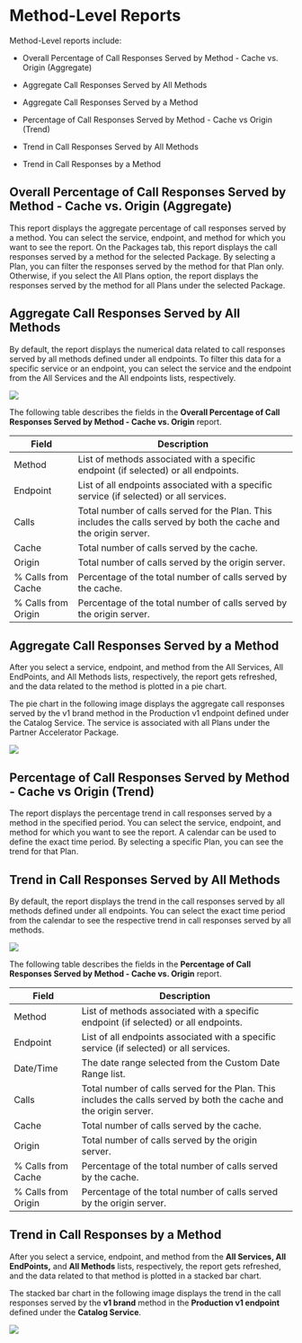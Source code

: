 ﻿---
sidebar_position: 5
---

# Method-Level Reports

<head>
  <meta name="guidename" content="API Management"/>
  <meta name="context" content="GUID-b693f420-1cd3-4f17-9ce1-b7f8fdf08a10"/>
</head>

Method-Level reports include: 

- Overall Percentage of Call Responses Served by Method - Cache vs. Origin (Aggregate) 

- Aggregate Call Responses Served by All Methods 

- Aggregate Call Responses Served by a Method 

- Percentage of Call Responses Served by Method - Cache vs Origin (Trend) 

- Trend in Call Responses Served by All Methods 

- Trend in Call Responses by a Method 

## Overall Percentage of Call Responses Served by Method - Cache vs. Origin (Aggregate)

This report displays the aggregate percentage of call responses served by a method. You can select the service, endpoint, and method for which you want to see the report. On the Packages tab, this report displays the call responses served by a method for the selected Package. By selecting a Plan, you can filter the responses served by the method for that Plan only. Otherwise, if you select the All Plans option, the report displays the responses served by the method for all Plans under the selected Package. 

## Aggregate Call Responses Served by All Methods

By default, the report displays the numerical data related to call responses served by all methods defined under all endpoints. To filter this data for a specific service or an endpoint, you can select the service and the endpoint from the All Services and the All endpoints lists, respectively.

![](../../../../../Images/aggregatecallresponsesservedbyall_endpoints.jpg)

The following table describes the fields in the **Overall Percentage of Call Responses Served by Method - Cache vs. Origin** report. 

|**Field** |**Description** |
| ---- | ---- |
|Method|List of methods associated with a specific endpoint (if selected) or all endpoints. |
|Endpoint|List of all endpoints associated with a specific service (if selected) or all services. |
|Calls|Total number of calls served for the Plan. This includes the calls served by both the cache and the origin server. |
|Cache|Total number of calls served by the cache. |
|Origin|Total number of calls served by the origin server. |
|% Calls from Cache|Percentage of the total number of calls served by the cache. |
|% Calls from Origin|Percentage of the total number of calls served by the origin server. |

## Aggregate Call Responses Served by a Method

After you select a service, endpoint, and method from the All Services, All EndPoints, and All Methods lists, respectively, the report gets refreshed, and the data related to the method is plotted in a pie chart. 

The pie chart in the following image displays the aggregate call responses served by the v1 brand method in the Production v1 endpoint defined under the Catalog Service. The service is associated with all Plans under the Partner Accelerator Package.

![](../../../../../Images/aggregatecallresponsesservedbymethod.jpg)

## Percentage of Call Responses Served by Method - Cache vs Origin (Trend)

The report displays the percentage trend in call responses served by a method in the specified period. You can select the service, endpoint, and method for which you want to see the report. A calendar can be used to define the exact time period. By selecting a specific Plan, you can see the trend for that Plan. 

## Trend in Call Responses Served by All Methods

By default, the report displays the trend in the call responses served by all methods defined under all endpoints. You can select the exact time period from the calendar to see the respective trend in call responses served by all methods. 

![](../../../../../Images/trend_in_call_responses_served_by_all_methods.jpg)

The following table describes the fields in the **Percentage of Call Responses Served by Method - Cache vs. Origin** report. 

|**Field** |**Description** |
| ---- | ----- |
|Method|List of methods associated with a specific endpoint (if selected) or all endpoints. |
|Endpoint|List of all endpoints associated with a specific service (if selected) or all services. |
|Date/Time|The date range selected from the Custom Date Range list. |
|Calls|Total number of calls served for the Plan. This includes the calls served by both the cache and the origin server. |
|Cache|Total number of calls served by the cache. |
|Origin|Total number of calls served by the origin server. |
|% Calls from Cache|Percentage of the total number of calls served by the cache. |
|% Calls from Origin|Percentage of the total number of calls served by the origin server. |

## Trend in Call Responses by a Method

After you select a service, endpoint, and method from the **All Services, All EndPoints,** and **All Methods** lists, respectively, the report gets refreshed, and the data related to that method is plotted in a stacked bar chart. 

The stacked bar chart in the following image displays the trend in the call responses served by the **v1 brand** method in the **Production v1 endpoint** defined under the **Catalog Service**.

![](../../../../../Images/trendincallresponsesbyamethod.jpg)
